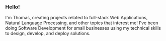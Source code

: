 ### Hello!

I'm Thomas, creating projects related to full-stack Web Applications, Natural Language Processing, and other topics that interest me! I've been doing Software Development for small businesses using my technical skills to design, develop, and deploy solutions.

<!--
Here are some ideas to get you started:
- 🔭 I’m currently working on ...
- 🌱 I’m currently learning ...
- 👯 I’m looking to collaborate on ...
- 🤔 I’m looking for help with ...
- 💬 Ask me about ...
- 📫 How to reach me: ...
- 😄 Pronouns: ...
- ⚡ Fun fact: ...
--->
